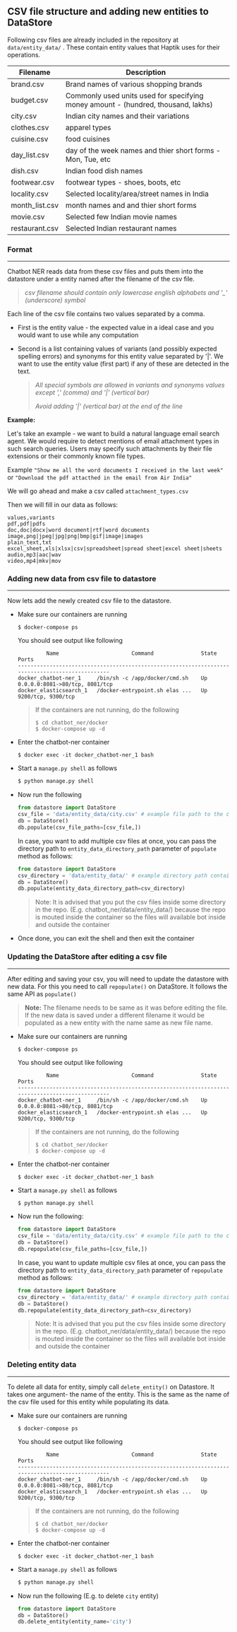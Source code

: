 ## CSV file structure and adding new entities to DataStore

Following csv files are already included in the repository at `data/entity_data/` . These contain entity values that Haptik uses for their operations.

| Filename       | Description                              |
| -------------- | ---------------------------------------- |
| brand.csv      | Brand names of various shopping brands   |
| budget.csv     | Commonly used units used for specifying money amount - (hundred, thousand, lakhs) |
| city.csv       | Indian city names and their variations   |
| clothes.csv    | apparel types                            |
| cuisine.csv    | food cuisines                            |
| day_list.csv   | day of the week names and thier short forms - Mon, Tue, etc |
| dish.csv       | Indian food dish names                   |
| footwear.csv   | footwear types - shoes, boots, etc       |
| locality.csv   | Selected locality/area/street names in India |
| month_list.csv | month names and and thier short forms    |
| movie.csv      | Selected few Indian movie names          |
| restaurant.csv | Selected Indian restaurant names         |

### Format

-----------

Chatbot NER reads data from these csv files and puts them into the datastore under a entity named after the filename of the csv file. 

> *csv filename should contain only lowercase english alphabets and '_' (underscore) symbol*

Each line of the csv file contains two values separated by a comma.

- First is the entity value - the expected value in a ideal case and you would want to use while any computation

- Second is a list containing values of variants (and possibly expected spelling errors) and synonyms for this entity value separated by '|'. We want to use the entity value (first part) if any of these are detected in the text.

  > *All special symbols are allowed in variants and synonyms values except ',' (comma) and '|' (vertical bar)*
  >
  > *Avoid adding '|' (vertical bar) at the end of the line*

**Example:**

Let's take an example - we want to build a natural language email search agent. We would require to detect mentions of email attachment types in such search queries. Users may specify such attachments by their file extensions or their commonly known file types. 

Example `"Show me all the word documents I received in the last week"` or `"Download the pdf attacthed in the email from Air India"`

We will go ahead and make a csv called `attachment_types.csv`

Then we will fill in our data as follows:

```
values,variants
pdf,pdf|pdfs
doc,doc|docx|word document|rtf|word documents
image,png|jpeg|jpg|png|bmp|gif|image|images
plain_text,txt
excel_sheet,xls|xlsx|csv|spreadsheet|spread sheet|excel sheet|sheets
audio,mp3|aac|wav
video,mp4|mkv|mov
```

### Adding new data from csv file to datastore

--------

Now lets add the newly created csv file to the datastore. 

- Make sure our containers are running

  ```shell
  $ docker-compose ps
  ```

  You should see output like following

  ```
           Name                       Command               State               Ports             
  ------------------------------------------------------------------------------------------------
  docker_chatbot-ner_1     /bin/sh -c /app/docker/cmd.sh    Up      0.0.0.0:8081->80/tcp, 8081/tcp
  docker_elasticsearch_1   /docker-entrypoint.sh elas ...   Up      9200/tcp, 9300/tcp  
  ```

  > If the containers are not running, do the following
  >
  > ```shell
  > $ cd chatbot_ner/docker
  > $ docker-compose up -d
  > ```

- Enter the chatbot-ner container

  ```shell
  $ docker exec -it docker_chatbot-ner_1 bash
  ```

- Start a `manage.py shell` as follows

  ```bash
  $ python manage.py shell
  ```

- Now run the following

  ```python
  from datastore import DataStore
  csv_file = 'data/entity_data/city.csv' # example file path to the csv file
  db = DataStore()
  db.populate(csv_file_paths=[csv_file,])
  ```

  In case, you want to add multiple csv files at once, you can pass the directory path to `entity_data_directory_path` parameter of `populate` method as follows:

  ```python
  from datastore import DataStore
  csv_directory = 'data/entity_data/' # example directory path containing csv files
  db = DataStore()
  db.populate(entity_data_directory_path=csv_directory)
  ```
  
  > Note: It is advised that you put the csv files inside some directory in the repo. (E.g. chatbot_ner/data/entity_data/) because the repo is mouted inside the container so the files will available bot inside and outside the container
  
- Once done, you can exit the shell and then exit the container

### Updating the DataStore after editing a csv file

---------

After editing and saving your csv, you will need to update the datastore with new data. For this you need to call `repopulate()` on DataStore. It follows the same API as `populate()`

> **Note:** The filename needs to be same as it was before editing the file. If the new data is saved under a different filename it would be populated as a new entity with the name same as new file name.

- Make sure our containers are running

  ```shell
  $ docker-compose ps
  ```

  You should see output like following

  ```
           Name                       Command               State               Ports             
  ------------------------------------------------------------------------------------------------
  docker_chatbot-ner_1     /bin/sh -c /app/docker/cmd.sh    Up      0.0.0.0:8081->80/tcp, 8081/tcp
  docker_elasticsearch_1   /docker-entrypoint.sh elas ...   Up      9200/tcp, 9300/tcp  
  ```

  > If the containers are not running, do the following
  >
  > ```shell
  > $ cd chatbot_ner/docker
  > $ docker-compose up -d
  > ```

- Enter the chatbot-ner container

  ```shell
  $ docker exec -it docker_chatbot-ner_1 bash
  ```

- Start a `manage.py shell` as follows

  ```bash
  $ python manage.py shell
  ```

- Now run the following:

  ```python
  from datastore import DataStore
  csv_file = 'data/entity_data/city.csv' # example file path to the csv file
  db = DataStore()
  db.repopulate(csv_file_paths=[csv_file,])
  ```

   In case, you want to update multiple csv files at once, you can pass the directory path to `entity_data_directory_path` parameter of `repopulate` method as follows:

  ```python
  from datastore import DataStore
  csv_directory = 'data/entity_data/' # example directory path containing csv files
  db = DataStore()
  db.repopulate(entity_data_directory_path=csv_directory)
  ```

  > Note: It is advised that you put the csv files inside some directory in the repo. (E.g. chatbot_ner/data/entity_data/) because the repo is mouted inside the container so the files will available bot inside and outside the container

### Deleting entity data

-----------

To delete all data for entity, simply call `delete_entity()` on Datastore. It takes one argument- the name of the entity. This is the same as the name of the csv file used for this entity while populating its data.

- Make sure our containers are running

  ```shell
  $ docker-compose ps
  ```

  You should see output like following

  ```
           Name                       Command               State               Ports             
  ------------------------------------------------------------------------------------------------
  docker_chatbot-ner_1     /bin/sh -c /app/docker/cmd.sh    Up      0.0.0.0:8081->80/tcp, 8081/tcp
  docker_elasticsearch_1   /docker-entrypoint.sh elas ...   Up      9200/tcp, 9300/tcp  
  ```

  > If the containers are not running, do the following
  >
  > ```shell
  > $ cd chatbot_ner/docker
  > $ docker-compose up -d
  > ```

- Enter the chatbot-ner container

  ```shell
  $ docker exec -it docker_chatbot-ner_1 bash
  ```

- Start a `manage.py shell` as follows

  ```bash
  $ python manage.py shell
  ```

- Now run the following (E.g. to delete `city` entity)

  ```python
  from datastore import DataStore
  db = DataStore()
  db.delete_entity(entity_name='city')
  ```